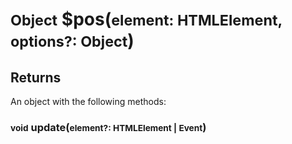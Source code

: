 # <small>Object</small> $pos(<small>element: HTMLElement, options?: Object</small>)
## Returns
An object with the following methods:
### <small>void</small> update(<small>element?: HTMLElement | Event</small>)